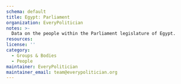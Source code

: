 ```yaml
---
schema: default
title: Egypt: Parliament
organization: EveryPolitician
notes: >-
  Data on the people within the Parliament legislature of Egypt.
resources:
license: ''
category:
  - Groups & Bodies
  - People
maintainer: EveryPolitician
maintainer_email: team@everypolitician.org
---
```

